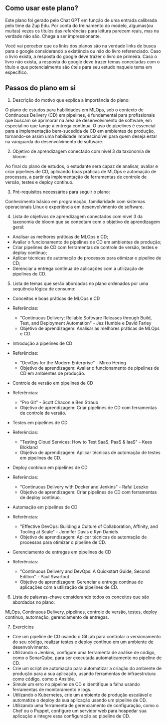## Como usar este plano?

Este plano foi gerado pelo Chat GPT em função de uma entrada calibrada pelo time da Zup Edu. Por conta do treinamento do modelo, algumas(ou muitas) vezes os títulos das referências para leitura parecem reais, mas na verdade não são. Chega a ser impressionante. 

Você vai perceber que os links dos planos são na verdade links de busca para o google considerando a existência ou não do livro referenciado. Caso o livro exista, a resposta do google deve trazer o livro de primeira. Caso o livro não exista, a resposta do google deve trazer temas conectadas com o título e que potencialmente são úteis para seu estudo naquele tema em específico. 

## Passos do plano em si

1. Descrição do motivo que explica a importância do plano:

O plano de estudos para habilidades em MLOps, sob o contexto de Continuous Delivery (CD) em pipelines, é fundamental para profissionais que buscam se aprimorar na área de desenvolvimento de software, em especial no que tange à entrega contínua. O uso de pipelines é essencial para a implementação bem-sucedida de CD em ambientes de produção, tornando-se assim uma habilidade imprescindível para quem deseja estar na vanguarda do desenvolvimento de software.

2. Objetivo de aprendizagem conectado com nível 3 da taxonomia de bloom:

Ao final do plano de estudos, o estudante será capaz de analisar, avaliar e criar pipelines de CD, aplicando boas práticas de MLOps e automação de processos, a partir da implementação de ferramentas de controle de versão, testes e deploy contínuo.

3. Pré-requisitos necessários para seguir o plano:

Conhecimento básico em programação, familiaridade com sistemas operacionais Linux e experiência em desenvolvimento de software.

4. Lista de objetivos de aprendizagem conectados com nível 3 da taxonomia de bloom que se conectam com o objetivo de aprendizagem geral:

* Analisar as melhores práticas de MLOps e CD;
* Avaliar o funcionamento de pipelines de CD em ambientes de produção;
* Criar pipelines de CD com ferramentas de controle de versão, testes e deploy contínuo;
* Aplicar técnicas de automação de processos para otimizar o pipeline de CD;
* Gerenciar a entrega contínua de aplicações com a utilização de pipelines de CD.

5. Lista de temas que serão abordados no plano ordenados por uma sequência lógica de consumo:

* Conceitos e boas práticas de MLOps e CD

* Referências: 
	* "Continuous Delivery: Reliable Software Releases through Build, Test, and Deployment Automation" - Jez Humble e David Farley
	* Objetivo de aprendizagem: Analisar as melhores práticas de MLOps e CD.

* Introdução a pipelines de CD

* Referências: 
	* "DevOps for the Modern Enterprise" - Mirco Hering
	* Objetivo de aprendizagem: Avaliar o funcionamento de pipelines de CD em ambientes de produção.

* Controle de versão em pipelines de CD

* Referências: 
	* "Pro Git" - Scott Chacon e Ben Straub
	* Objetivo de aprendizagem: Criar pipelines de CD com ferramentas de controle de versão.

* Testes em pipelines de CD

* Referências: 
	* "Testing Cloud Services: How to Test SaaS, PaaS & IaaS" - Kees Blokland
	* Objetivo de aprendizagem: Aplicar técnicas de automação de testes em pipelines de CD.

* Deploy contínuo em pipelines de CD

* Referências: 
	* "Continuous Delivery with Docker and Jenkins" - Rafal Leszko
	* Objetivo de aprendizagem: Criar pipelines de CD com ferramentas de deploy contínuo.

* Automação em pipelines de CD

* Referências: 
	* "Effective DevOps: Building a Culture of Collaboration, Affinity, and Tooling at Scale" - Jennifer Davis e Ryn Daniels
	* Objetivo de aprendizagem: Aplicar técnicas de automação de processos para otimizar o pipeline de CD.

* Gerenciamento de entregas em pipelines de CD

* Referências: 
	* "Continuous Delivery and DevOps: A Quickstart Guide, Second Edition" - Paul Swartout
	* Objetivo de aprendizagem: Gerenciar a entrega contínua de aplicações com a utilização de pipelines de CD.

6. Lista de palavras-chave considerando todos os conceitos que são abordados no plano:

MLOps, Continuous Delivery, pipelines, controle de versão, testes, deploy contínuo, automação, gerenciamento de entregas.

7. Exercícios

* Crie um pipeline de CD usando o GitLab para controlar o versionamento do seu código, realizar testes e deploy contínuo em um ambiente de desenvolvimento.
* Utilizando o Jenkins, configure uma ferramenta de análise de código, como o SonarQube, para ser executada automaticamente no pipeline de CD.
* Crie um script de automação para automatizar a criação do ambiente de produção para a sua aplicação, usando ferramentas de infraestrutura como código, como o Ansible.
* Simule um erro no pipeline de CD e identifique a falha usando ferramentas de monitoramento e logs.
* Utilizando o Kubernetes, crie um ambiente de produção escalável e automatize o deploy da sua aplicação usando um pipeline de CD.
* Utilizando uma ferramenta de gerenciamento de configuração, como o Chef ou o Puppet, configure um servidor web para hospedar sua aplicação e integre essa configuração ao pipeline de CD.